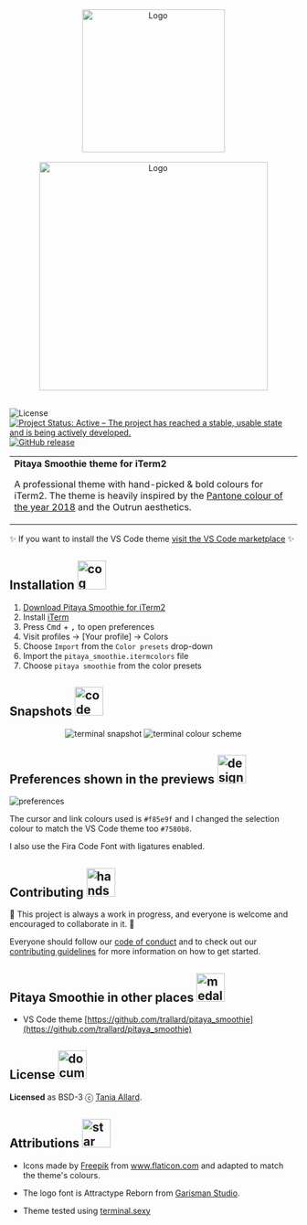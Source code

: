 <div align="center">
 <img alt="Logo" src="https://github.com/trallard/pitaya_smoothie/blob/main/images/logos/logo_squared.png?raw=true" width="250" />
</div>
<br>

<div align="center">
 <img alt="Logo" src="https://github.com/trallard/pitaya_smoothie/blob/main/images/logos/wording.png?raw=true" width="400" />
</div>
<br>

![License](https://img.shields.io/badge/License-BSD%203--Clause-gray.svg?colorA=2D2A56&colorB=7A76C2&style=flat.svg)
[![Project Status: Active – The project has reached a stable, usable state and is being actively developed.](https://www.repostatus.org/badges/latest/active.svg)](https://www.repostatus.org/#active)
[![GitHub release](https://img.shields.io/github/release/trallard/pitaya-smoothie-iterm.svg?colorA=2D2A56&colorB=7A76C2&style=flat.svg)](https://GitHub.com/pitaya-smoothie-iterm/releases/)

<table width='100%' align="center">
 <tr>
 <td align='left' width='100%' colspan='2'>
 <b>Pitaya Smoothie theme for iTerm2 </b>

 A professional theme with hand-picked & bold colours for iTerm2. The theme is heavily inspired by the <a href="https://www.pantone.com/color-intelligence/color-of-the-year/color-of-the-year-2018">Pantone colour of the year 2018</a> and the Outrun aesthetics.
 </td>
</table>

:sparkles: If you want to install the VS Code theme [visit the VS Code marketplace](https://marketplace.visualstudio.com/items?itemName=trallard.pitaya-smoothie&WT.mc_id=academic-0000-taallard) :sparkles:

## Installation <img alt="cog" src="https://github.com/trallard/pitaya_smoothie/blob/main/images/icons/settings.png?raw=true" width="50"/>

1. [Download Pitaya Smoothie for iTerm2](https://raw.githubusercontent.com/trallard/pitaya-smoothie-iterm/main/pitaya-smoothie.itermcolors)
2. Install [iTerm](https://www.iterm2.com/)
3. Press <kbd>Cmd</kbd> + <kbd>,</kbd> to open preferences
4. Visit profiles -> [Your profile] -> Colors
5. Choose `Import` from the `Color presets` drop-down
6. Import the `pitaya_smoothie.itermcolors` file
7. Choose `pitaya smoothie` from the color presets

## Snapshots <img alt="code" src="https://github.com/trallard/pitaya_smoothie/blob/main/images/icons/code.png" width="50" />

<div align="center">
<img src="./assets/terminal.png" alt='terminal snapshot'/>

<img src="./assets/terminal2.png" alt='terminal colour scheme'/>

</div>

## Preferences shown in the previews <img alt="design" src="https://github.com/trallard/pitaya_smoothie/blob/main/images/icons/design.png" width="50" />

![preferences](assets/preferences.png)

The cursor and link colours used is `#f85e9f` and I changed the selection colour to match the VS Code theme too `#7580b8`.

I also use the Fira Code Font with ligatures enabled.

## Contributing <img alt="hands" src="https://github.com/trallard/pitaya_smoothie/blob/main/images/icons/teamwork.png?raw=true" width="50" />

🚧 This project is always a work in progress, and everyone is welcome and encouraged to collaborate in it. 🚧

Everyone should follow our [code of conduct](./CODE_OF_CONDUCT.md) and to check out our [contributing guidelines](CONTRIBUTING.md) for more information on how to get started.

<!-- TODO: add snapshots -->

## Pitaya Smoothie in other places <img alt="medal" src="https://github.com/trallard/pitaya_smoothie/blob/main/images/icons/title.png?raw=true" width="50" />

- VS Code theme [https://github.com/trallard/pitaya_smoothie](https://github.com/trallard/pitaya_smoothie)

## License <img alt="documents" src="https://github.com/trallard/pitaya_smoothie/blob/main/images/icons/archives.png?raw=true" width="50" />

**Licensed** as BSD-3 ⓒ [Tania Allard](https://bitsandchips.me/).

## Attributions <img alt="star" src="https://github.com/trallard/pitaya_smoothie/blob/main/images/icons/favorite.png?raw=true" width="50" />

- Icons made by <a href="https://www.flaticon.com/authors/freepik" title="Freepik">Freepik</a> from <a href="https://www.flaticon.com/" title="Flaticon">www.flaticon.com</a> and adapted to match the theme's colours.

- The logo font is Attractype Reborn from [Garisman Studio](https://befonts.com/designer/garisman-studio).
  
- Theme tested using [terminal.sexy](https://terminal.sexy/#GBA2_v7_AAAA6jBrMc7A_8FeeZjymlf4ni7L0tLTeHiZ_26ceM_H9c2Olazxv5L-rF3M8O_x)
